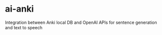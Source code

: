# ai-anki
Integration between Anki local DB and OpenAI APIs for sentence generation and text to speech
